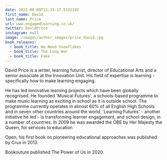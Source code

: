 ```yaml
---
date: 2022-08-09T12:33:17.533219Z
first_name: David
last_name: Price
url: www.engagedlearning.co.uk/
twitter: DavidPrice
instagram: null
image: /images/author_images/price_david.jpg
book_releases:
  - book_title: We Need Snowflakes
  - book_title: The Long War
  - book_title: Fake
---
```

David Price is a writer, learning futurist, director of Educational Arts and a senior associate at the Innovation Unit. His field of expertise is learning - specifically how to make learning engaging.

He has led innovative learning projects which have been globally recognised. He founded 'Musical Futures', a schools-based programme to make music learning as exciting in school as it is outside school. The programme currently operates in almost 60% of all English High Schools and in seven other countries around the world. 'Learning Futures' - another initiative he led - is transforming learner engagement, and school design, in a number of countries. In 2009 he was awarded the OBE by Her Majesty the Queen, for services to education

Open, his first book on pioneering educational approaches was published by Crux in 2013. 

Bookouture published The Power of Us in 2020.